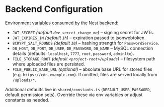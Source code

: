 # Backend Configuration

Environment variables consumed by the Nest backend:

- `JWT_SECRET` *(default `dev_secret_change_me`)* – signing secret for JWTs.
- `JWT_EXPIRES_IN` *(default `1h`)* – expiration passed to jsonwebtoken.
- `BCRYPT_SALT_ROUNDS` *(default `10`)* – hashing strength for `PasswordService`.
- `DB_HOST`, `DB_PORT`, `DB_USER`, `DB_PASSWORD`, `DB_NAME` – MySQL connection details (defaults: `localhost`, `7777`, `root`, `password`, `adminlte`).
- `FILE_STORAGE_ROOT` *(default `<project-root>/uploads`)* – filesystem path where uploaded files are persisted.
- `FILE_PUBLIC_BASE_URL` *(optional)* – absolute base URL for stored files (e.g. `https://cdn.example.com`). If omitted, files are served locally from `/uploads/*`.

Additional defaults live in `shared/constants.ts` (`DEFAULT_USER_PASSWORD`, default permission sets). Override these via env variables or adjust constants as needed.
